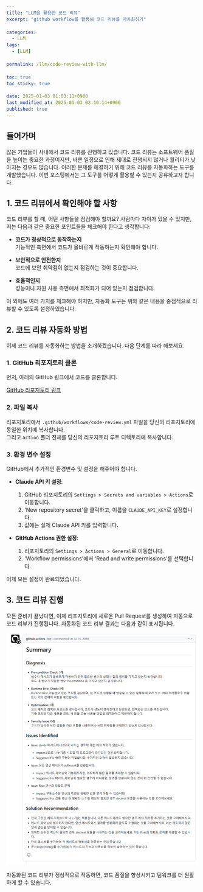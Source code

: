 ```yaml
---
title: "LLM을 활용한 코드 리뷰"
excerpt: "github workflow를 활용해 코드 리뷰를 자동화하기" 

categories:
  - LLM
tags:
  - [LLM]

permalink: /llm/code-review-with-llm/

toc: true
toc_sticky: true

date: 2025-01-03 01:03:11+0900
last_modified_at: 2025-01-03 02:10:14+0900
published: true
---
```


## **들어가며**
많은 기업들이 사내에서 코드 리뷰를 진행하고 있습니다. 코드 리뷰는 소프트웨어 품질을 높이는 중요한 과정이지만, 바쁜 일정으로 인해 제대로 진행되지 않거나 퀄리티가 낮아지는 경우도 많습니다. 이러한 문제를 해결하기 위해 코드 리뷰를 자동화하는 도구를 개발했습니다. 이번 포스팅에서는 그 도구를 어떻게 활용할 수 있는지 공유하고자 합니다.

## 1. 코드 리뷰에서 확인해야 할 사항
코드 리뷰를 할 때, 어떤 사항들을 점검해야 할까요? 사람마다 차이가 있을 수 있지만, 저는 다음과 같은 중요한 포인트들을 체크해야 한다고 생각합니다:

- **코드가 정상적으로 동작하는지**  
  기능적인 측면에서 코드가 올바르게 작동하는지 확인해야 합니다.

- **보안적으로 안전한지**  
  코드에 보안 취약점이 없는지 점검하는 것이 중요합니다.

- **효율적인지**  
  성능이나 자원 사용 측면에서 최적화가 되어 있는지 점검합니다.

이 외에도 여러 가지를 체크해야 하지만, 자동화 도구는 위와 같은 내용을 중점적으로 리뷰할 수 있도록 설정하였습니다.

## 2. 코드 리뷰 자동화 방법
이제 코드 리뷰를 자동화하는 방법을 소개하겠습니다. 다음 단계를 따라 해보세요.

### 1. GitHub 리포지토리 클론
먼저, 아래의 GitHub 링크에서 코드를 클론합니다.

[GitHub 리포지토리 링크](https://github.com/secrett2633/CodeReview)

### 2. 파일 복사
리포지토리에서 `.github/workflows/code-review.yml` 파일을 당신의 리포지토리에 동일한 위치에 복사합니다.  
그리고 `action` 폴더 전체를 당신의 리포지토리 루트 디렉토리에 복사합니다.

### 3. 환경 변수 설정
GitHub에서 추가적인 환경변수 및 설정을 해주어야 합니다.

- **Claude API 키 설정**:
  1. GitHub 리포지토리의 `Settings > Secrets and variables > Actions`로 이동합니다.
  2. 'New repository secret'을 클릭하고, 이름을 `CLAUDE_API_KEY`로 설정합니다.
  3. 값에는 실제 Claude API 키를 입력합니다.

- **GitHub Actions 권한 설정**:
  1. 리포지토리의 `Settings > Actions > General`로 이동합니다.
  2. 'Workflow permissions'에서 'Read and write permissions'를 선택합니다.

이제 모든 설정이 완료되었습니다.

## 3. 코드 리뷰 진행
모든 준비가 끝났다면, 이제 리포지토리에 새로운 Pull Request를 생성하여 자동으로 코드 리뷰가 진행됩니다. 자동화된 코드 리뷰 결과는 다음과 같이 표시됩니다.

![코드 리뷰 결과](/assets/images/posts_img/ai/llm/code-review-result.png)

자동화된 코드 리뷰가 정상적으로 작동하면, 코드 품질을 향상시키고 팀워크를 더 원활하게 할 수 있습니다.
